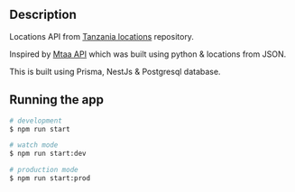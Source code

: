 ## Description

Locations API from [Tanzania locations](https://github.com/HackEAC/tanzania-locations-db) repository.

Inspired by [Mtaa API](https://github.com/HackEAC/mtaaAPI/) which was built using python & locations from JSON.

This is built using Prisma, NestJs & Postgresql database.

## Running the app

```bash
# development
$ npm run start

# watch mode
$ npm run start:dev

# production mode
$ npm run start:prod
```
